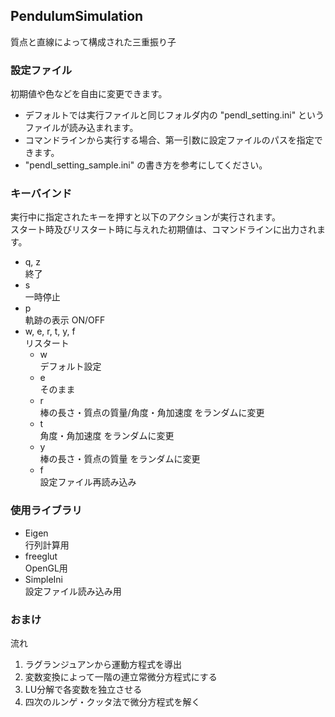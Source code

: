 ## PendulumSimulation
質点と直線によって構成された三重振り子 

### 設定ファイル
初期値や色などを自由に変更できます。  
* デフォルトでは実行ファイルと同じフォルダ内の "pendl_setting.ini" というファイルが読み込まれます。
* コマンドラインから実行する場合、第一引数に設定ファイルのパスを指定できます。
* "pendl_setting_sample.ini" の書き方を参考にしてください。

### キーバインド 
実行中に指定されたキーを押すと以下のアクションが実行されます。  
スタート時及びリスタート時に与えれた初期値は、コマンドラインに出力されます。
* q, z  
終了  
* s  
一時停止
* p  
軌跡の表示 ON/OFF  
* w, e, r, t, y, f  
リスタート
    * w  
デフォルト設定
    * e  
そのまま
    * r  
棒の長さ・質点の質量/角度・角加速度 をランダムに変更
    * t  
角度・角加速度 をランダムに変更
    * y  
棒の長さ・質点の質量 をランダムに変更
    * f  
設定ファイル再読み込み  

### 使用ライブラリ
* Eigen  
行列計算用
* freeglut  
OpenGL用  
* SimpleIni  
設定ファイル読み込み用

### おまけ
流れ  
1. ラグランジュアンから運動方程式を導出  
2. 変数変換によって一階の連立常微分方程式にする  
3. LU分解で各変数を独立させる  
4. 四次のルンゲ・クッタ法で微分方程式を解く  

